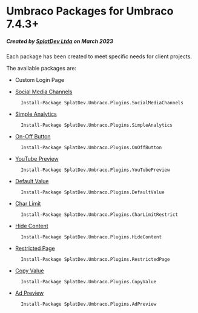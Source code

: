 # Umbraco Packages for Umbraco 7.4.3+

##### Created by [SplatDev Ltda](https://splatdev.com) on March 2023

Each package has been created to meet specific needs for client projects.

The available packages are:

- Custom Login Page
- [Social Media Channels](https://our.umbraco.com/packages/website-utilities/social-media-channels/)

		Install-Package SplatDev.Umbraco.Plugins.SocialMediaChannels
		
- [Simple Analytics](https://our.umbraco.com/packages/backoffice-extensions/visit-counter/)

		Install-Package SplatDev.Umbraco.Plugins.SimpleAnalytics

- [On-Off Button](https://our.umbraco.com/packages/backoffice-extensions/on-off-button/)

		Install-Package SplatDev.Umbraco.Plugins.OnOffButton

- [YouTube Preview](https://our.umbraco.com/packages/backoffice-extensions/youtube-video-property-editor/)

		Install-Package SplatDev.Umbraco.Plugins.YouTubePreview

- [Default Value](https://our.umbraco.com/packages/backoffice-extensions/default-value/)

		Install-Package SplatDev.Umbraco.Plugins.DefaultValue

- [Char Limit](https://our.umbraco.com/packages/backoffice-extensions/input-character-limit/)

		Install-Package SplatDev.Umbraco.Plugins.CharLimitRestrict

- [Hide Content](https://our.umbraco.com/packages/backoffice-extensions/hide-content/)

		Install-Package SplatDev.Umbraco.Plugins.HideContent

- [Restricted Page](https://our.umbraco.com/packages/backoffice-extensions/restricted-page/)

		Install-Package SplatDev.Umbraco.Plugins.RestrictedPage

- [Copy Value](https://our.umbraco.com/packages/backoffice-extensions/copy-value/)

		Install-Package SplatDev.Umbraco.Plugins.CopyValue

- [Ad Preview](https://our.umbraco.com/packages/backoffice-extensions/ad-preview/)
	
		Install-Package SplatDev.Umbraco.Plugins.AdPreview